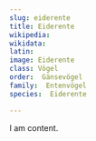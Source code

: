 ```yaml
---
slug: eiderente
title: Eiderente
wikipedia: 
wikidata: 
latin:
image: Eiderente
class: Vögel
order:  Gänsevögel
family:  Entenvögel 
species:  Eiderente

---
```


I am content.
